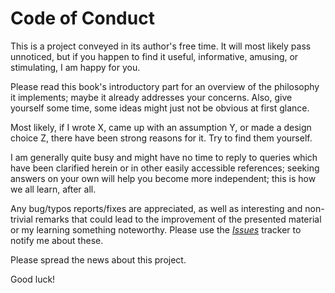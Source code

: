 Code of Conduct
===============

This is a project conveyed in its author's free time.
It will most likely pass unnoticed, but if you happen to find it useful,
informative, amusing, or stimulating, I am happy for you.

Please read this book's introductory part for an overview of the philosophy
it implements; maybe it already addresses your concerns. Also, give
yourself some time, some ideas might just not be obvious at first glance.

Most likely, if I wrote X, came up with an assumption Y, or made a design
choice Z, there have been strong reasons for it. Try to find them yourself.

I am generally quite busy and might have no time to reply to queries
which have been clarified herein or in other easily accessible references;
seeking answers on your own will help you become more independent;
this is how we all learn, after all.

Any bug/typos reports/fixes are appreciated, as well as interesting and
non-trivial remarks that could lead to the improvement of the presented
material or my learning something noteworthy. Please use the
[*Issues*](https://github.com/gagolews/datawranglingpy/issues)
tracker to notify me about these.

Please spread the news about this project.

Good luck!
